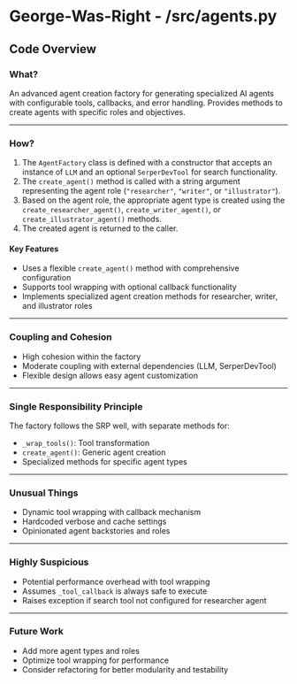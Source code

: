 # George-Was-Right - /src/agents.py

## Code Overview

### What?

An advanced agent creation factory for generating specialized AI agents with configurable tools, callbacks, and error handling. Provides methods to create agents with specific roles and objectives.

---

### How?

1. The `AgentFactory` class is defined with a constructor that accepts an instance of `LLM` and an optional `SerperDevTool` for search functionality.
2. The `create_agent()` method is called with a string argument representing the agent role (`"researcher"`, `"writer"`, or `"illustrator"`).
3. Based on the agent role, the appropriate agent type is created using the `create_researcher_agent()`, `create_writer_agent()`, or `create_illustrator_agent()` methods.
4. The created agent is returned to the caller.

#### Key Features

* Uses a flexible `create_agent()` method with comprehensive configuration
* Supports tool wrapping with optional callback functionality
* Implements specialized agent creation methods for researcher, writer, and illustrator roles

---

### Coupling and Cohesion

* High cohesion within the factory
* Moderate coupling with external dependencies (LLM, SerperDevTool)
* Flexible design allows easy agent customization

---

### Single Responsibility Principle

The factory follows the SRP well, with separate methods for:

* `_wrap_tools()`: Tool transformation
* `create_agent()`: Generic agent creation
* Specialized methods for specific agent types

---

### Unusual Things

* Dynamic tool wrapping with callback mechanism
* Hardcoded verbose and cache settings
* Opinionated agent backstories and roles

---

### Highly Suspicious

* Potential performance overhead with tool wrapping
* Assumes `_tool_callback` is always safe to execute
* Raises exception if search tool not configured for researcher agent

---

### Future Work

* Add more agent types and roles
* Optimize tool wrapping for performance
* Consider refactoring for better modularity and testability
